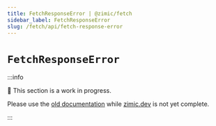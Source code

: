 ```yaml
---
title: FetchResponseError | @zimic/fetch
sidebar_label: FetchResponseError
slug: /fetch/api/fetch-response-error
---
```


# `FetchResponseError`

:::info

🚧 This section is a work in progress.

Please use the [old documentation](https://github.com/zimicjs/zimic/wiki) while [zimic.dev](https://zimic.dev) is not
yet complete.

:::
